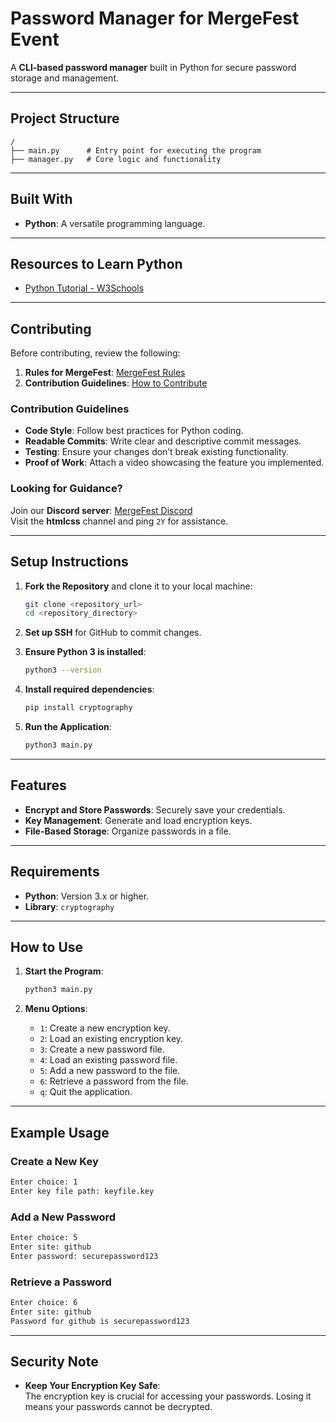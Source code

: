 # Password Manager for MergeFest Event

A **CLI-based password manager** built in Python for secure password storage and management.

---

## Project Structure

```
/
├── main.py      # Entry point for executing the program
├── manager.py   # Core logic and functionality
```

---

## Built With

- **Python**: A versatile programming language.  

---

## Resources to Learn Python

- [Python Tutorial - W3Schools](https://www.w3schools.com/python/)

---

## Contributing  

Before contributing, review the following:  

1. **Rules for MergeFest**: [MergeFest Rules](https://github.com/IMGIITRoorkee/MergeFest-Hacker/blob/main/RULES.md)  
2. **Contribution Guidelines**: [How to Contribute](https://github.com/IMGIITRoorkee/MergeFest-Hacker/blob/main/CONTRIBUTORS.md)  

### Contribution Guidelines  

- **Code Style**: Follow best practices for Python coding.  
- **Readable Commits**: Write clear and descriptive commit messages.  
- **Testing**: Ensure your changes don’t break existing functionality.  
- **Proof of Work**: Attach a video showcasing the feature you implemented.  

### Looking for Guidance?

Join our **Discord server**: [MergeFest Discord](https://discord.gg/aKaEbaVYKf)  
Visit the **htmlcss** channel and ping `2Y` for assistance.  

---

## Setup Instructions  

1. **Fork the Repository** and clone it to your local machine:  
    ```bash
    git clone <repository_url>
    cd <repository_directory>
    ```  

2. **Set up SSH** for GitHub to commit changes.  

3. **Ensure Python 3 is installed**:  
    ```bash
    python3 --version
    ```  

4. **Install required dependencies**:  
    ```bash
    pip install cryptography
    ```  

5. **Run the Application**:  
    ```bash
    python3 main.py
    ```  

---

## Features  

- **Encrypt and Store Passwords**: Securely save your credentials.  
- **Key Management**: Generate and load encryption keys.  
- **File-Based Storage**: Organize passwords in a file.  

---

## Requirements  

- **Python**: Version 3.x or higher.  
- **Library**: `cryptography`  

---

## How to Use  

1. **Start the Program**:  
    ```bash
    python3 main.py
    ```  

2. **Menu Options**:  
    - `1`: Create a new encryption key.  
    - `2`: Load an existing encryption key.  
    - `3`: Create a new password file.  
    - `4`: Load an existing password file.  
    - `5`: Add a new password to the file.  
    - `6`: Retrieve a password from the file.  
    - `q`: Quit the application.  

---

## Example Usage  

### Create a New Key  

```bash
Enter choice: 1
Enter key file path: keyfile.key
```  

### Add a New Password  

```bash
Enter choice: 5
Enter site: github
Enter password: securepassword123
```  

### Retrieve a Password  

```bash
Enter choice: 6
Enter site: github
Password for github is securepassword123
```  

---

## Security Note  

- **Keep Your Encryption Key Safe**:  
  The encryption key is crucial for accessing your passwords. Losing it means your passwords cannot be decrypted.  
